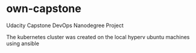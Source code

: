 # own-capstone
Udacity Capstone DevOps Nanodegree Project

The kubernetes cluster was created on the local hyperv ubuntu machines using ansible
